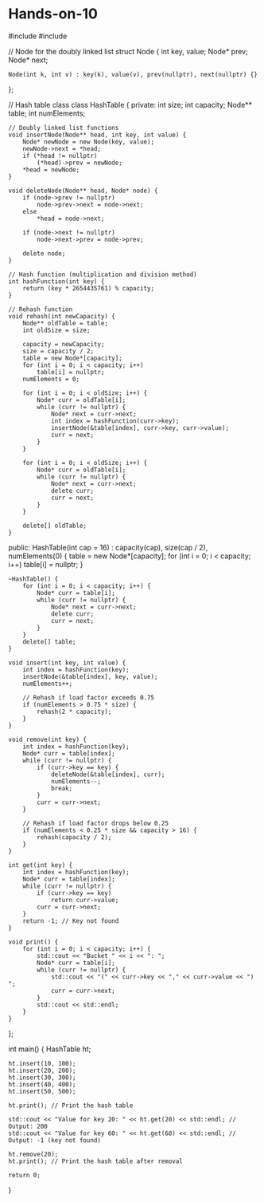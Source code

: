 # Hands-on-10
#include <iostream>
#include <cstdlib>

// Node for the doubly linked list
struct Node {
    int key, value;
    Node* prev;
    Node* next;

    Node(int k, int v) : key(k), value(v), prev(nullptr), next(nullptr) {}
};

// Hash table class
class HashTable {
private:
    int size;
    int capacity;
    Node** table;
    int numElements;

    // Doubly linked list functions
    void insertNode(Node** head, int key, int value) {
        Node* newNode = new Node(key, value);
        newNode->next = *head;
        if (*head != nullptr)
            (*head)->prev = newNode;
        *head = newNode;
    }

    void deleteNode(Node** head, Node* node) {
        if (node->prev != nullptr)
            node->prev->next = node->next;
        else
            *head = node->next;

        if (node->next != nullptr)
            node->next->prev = node->prev;

        delete node;
    }

    // Hash function (multiplication and division method)
    int hashFunction(int key) {
        return (key * 2654435761) % capacity;
    }

    // Rehash function
    void rehash(int newCapacity) {
        Node** oldTable = table;
        int oldSize = size;

        capacity = newCapacity;
        size = capacity / 2;
        table = new Node*[capacity];
        for (int i = 0; i < capacity; i++)
            table[i] = nullptr;
        numElements = 0;

        for (int i = 0; i < oldSize; i++) {
            Node* curr = oldTable[i];
            while (curr != nullptr) {
                Node* next = curr->next;
                int index = hashFunction(curr->key);
                insertNode(&table[index], curr->key, curr->value);
                curr = next;
            }
        }

        for (int i = 0; i < oldSize; i++) {
            Node* curr = oldTable[i];
            while (curr != nullptr) {
                Node* next = curr->next;
                delete curr;
                curr = next;
            }
        }

        delete[] oldTable;
    }

public:
    HashTable(int cap = 16) : capacity(cap), size(cap / 2), numElements(0) {
        table = new Node*[capacity];
        for (int i = 0; i < capacity; i++)
            table[i] = nullptr;
    }

    ~HashTable() {
        for (int i = 0; i < capacity; i++) {
            Node* curr = table[i];
            while (curr != nullptr) {
                Node* next = curr->next;
                delete curr;
                curr = next;
            }
        }
        delete[] table;
    }

    void insert(int key, int value) {
        int index = hashFunction(key);
        insertNode(&table[index], key, value);
        numElements++;

        // Rehash if load factor exceeds 0.75
        if (numElements > 0.75 * size) {
            rehash(2 * capacity);
        }
    }

    void remove(int key) {
        int index = hashFunction(key);
        Node* curr = table[index];
        while (curr != nullptr) {
            if (curr->key == key) {
                deleteNode(&table[index], curr);
                numElements--;
                break;
            }
            curr = curr->next;
        }

        // Rehash if load factor drops below 0.25
        if (numElements < 0.25 * size && capacity > 16) {
            rehash(capacity / 2);
        }
    }

    int get(int key) {
        int index = hashFunction(key);
        Node* curr = table[index];
        while (curr != nullptr) {
            if (curr->key == key)
                return curr->value;
            curr = curr->next;
        }
        return -1; // Key not found
    }

    void print() {
        for (int i = 0; i < capacity; i++) {
            std::cout << "Bucket " << i << ": ";
            Node* curr = table[i];
            while (curr != nullptr) {
                std::cout << "(" << curr->key << "," << curr->value << ") ";
                curr = curr->next;
            }
            std::cout << std::endl;
        }
    }
};

int main() {
    HashTable ht;

    ht.insert(10, 100);
    ht.insert(20, 200);
    ht.insert(30, 300);
    ht.insert(40, 400);
    ht.insert(50, 500);

    ht.print(); // Print the hash table

    std::cout << "Value for key 20: " << ht.get(20) << std::endl; // Output: 200
    std::cout << "Value for key 60: " << ht.get(60) << std::endl; // Output: -1 (key not found)

    ht.remove(20);
    ht.print(); // Print the hash table after removal

    return 0;
}
